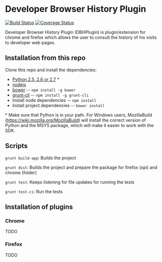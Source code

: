 # Developer Browser History Plugin 


[![Build Status](https://travis-ci.org/PlainConcepts/DBHPlugin.png)](https://travis-ci.org/PlainConcepts/DBHPlugin)
[![Coverage Status](https://coveralls.io/repos/PlainConcepts/DBHPlugin/badge.png)](https://coveralls.io/r/PlainConcepts/DBHPlugin)

Developer Browser History Plugin (DBHPlugin) is plugin/extension for chrome and firefox which allows the user to consult the history of his visits to developer web pages.


## Installation from this repo


Clone this repo and install the dependencies:

* [Python 2.5, 2.6 or 2.7](http://python.org/download/) *
* [nodejs](http://nodejs.org/)
* [bower](http://bower.io/)  -- `npm install -g bower`
* [grunt-cli](http://gruntjs.com/getting-started) -- `npm install -g grunt-cli`
* Install node dependencies -- `npm install`
* Install project dependencies -- `bower install`


\* Make sure that Python is in your path. 
For Windows users, MozillaBuild (https://wiki.mozilla.org/MozillaBuild) will install the correct version of Python and the MSYS package, which will make it easier to work with the SDK. 


## Scripts


`grunt build-app`: 
Builds the project


`grunt dist`: 
Builds the project and prepare the package for firefox (xpi) and chrome (folder) 


`grunt test`: 
Keeps listening for file updates for running the tests 

`grunt test-ci`: 
Run the tests



## Installation of plugins


### Chrome
TODO 

### Firefox
TODO










